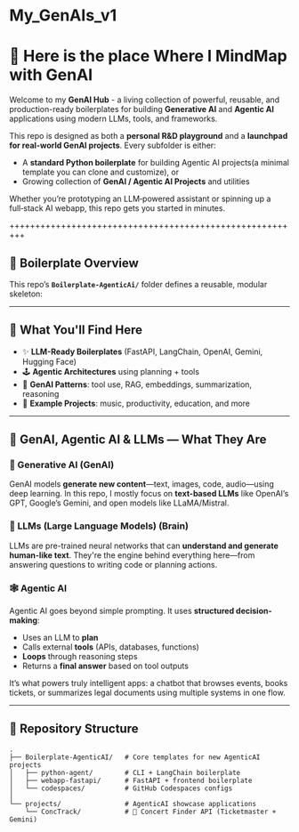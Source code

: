 # My_GenAIs_v1

# 🧠 Here is the place Where I MindMap with GenAI

Welcome to my **GenAI Hub** - a living collection of powerful, reusable, and production-ready boilerplates for building **Generative AI** and **Agentic AI** applications using modern LLMs, tools, and frameworks.

This repo is designed as both a **personal R&D playground** and a **launchpad for real-world GenAI projects**. Every subfolder is either:

- A **standard Python boilerplate** for building Agentic AI projects(a minimal template you can clone and customize), or
- Growing collection of **GenAI / Agentic AI Projects** and utilities  

Whether you’re prototyping an LLM‑powered assistant or spinning up a full‑stack AI webapp, this repo gets you started in minutes.

+++++++++++++++++++++++++++++++++++++++++++++++++++++++++

## 📂 Boilerplate Overview

This repo’s **`Boilerplate-AgenticAi/`** folder defines a reusable, modular skeleton:

---

## 🧩 What You'll Find Here

- ✨ **LLM-Ready Boilerplates** (FastAPI, LangChain, OpenAI, Gemini, Hugging Face)
- 🕹️ **Agentic Architectures** using planning + tools
- 🧠 **GenAI Patterns**: tool use, RAG, embeddings, summarization, reasoning
- 🧪 **Example Projects**: music, productivity, education, and more

---

## 🧠 GenAI, Agentic AI & LLMs — What They Are

### 🤖 Generative AI (GenAI)
GenAI models **generate new content**—text, images, code, audio—using deep learning. In this repo, I mostly focus on **text-based LLMs** like OpenAI’s GPT, Google’s Gemini, and open models like LLaMA/Mistral.

### 🧠 LLMs (Large Language Models) (Brain)
LLMs are pre-trained neural networks that can **understand and generate human-like text**. They're the engine behind everything here—from answering questions to writing code or planning actions.

### 🕸️ Agentic AI
Agentic AI goes beyond simple prompting. It uses **structured decision-making**:
- Uses an LLM to **plan**
- Calls external **tools** (APIs, databases, functions)
- **Loops** through reasoning steps
- Returns a **final answer** based on tool outputs

It’s what powers truly intelligent apps: a chatbot that browses events, books tickets, or summarizes legal documents using multiple systems in one flow.

---

## 📁 Repository Structure

```text
.
├── Boilerplate-AgenticAI/   # Core templates for new AgenticAI projects
│   ├── python-agent/        # CLI + LangChain boilerplate
│   ├── webapp-fastapi/      # FastAPI + frontend boilerplate
│   └── codespaces/          # GitHub Codespaces configs
│
└── projects/                # AgenticAI showcase applications
    └── ConcTrack/           # 🎵 Concert Finder API (Ticketmaster + Gemini)
      
